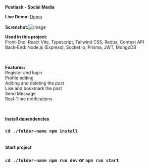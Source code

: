 **Postlash - Social Media**

**Live Demo:** [Demo](https://postlash.up.railway.app) <br/> <br/>
**Screnshot:**![image](https://github.com/asim-iskandarli/Postlash-SocialApp/blob/main/screenshot.gif)

**Used in this project:** <br/>
Front-End: React Vite, Typescript, Tailwind CSS, Redux, Context API <br/>
Back-End: Node.js (Express), Socket.io, Prisma, JWT, MongoDB <br/> <br/> <br/>

**Features:** <br/>
Register and login <br/>
Profile editing <br/>
Adding and deleting the post <br/>
Like and bookmark the post <br/>
Send Message <br/>
Real-Time notifications <br/><br/><br/>

**Install dependencies** <br/>

### `cd ./folder-name npm install` <br/> <br/>

**Start project** <br/>

### `cd ./folder-name npm run dev` or `npm run start`
